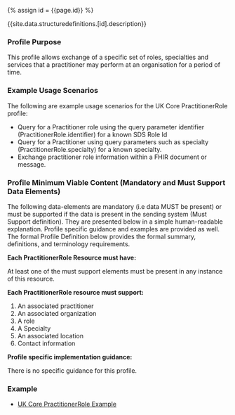 
{% assign id = {{page.id}} %}

{{site.data.structuredefinitions.[id].description}}

<!-- end TOC -->
### Profile Purpose ###

This profile allows exchange of a specific set of roles, specialties and services that a practitioner may perform at an organisation for a period of time.


### Example Usage Scenarios ###

The following are example usage scenarios for the UK Core PractitionerRole profile:

- Query for a Practitioner role using the query parameter identifier (PractitionerRole.identifier) for a known SDS Role Id
- Query for a Practitioner using query parameters such as specialty (PractitionerRole.specialty) for a known specialty.
- Exchange practitioner role information within a FHIR document or message.

### Profile Minimum Viable Content (Mandatory and Must Support Data Elements) ###

The following data-elements are mandatory (i.e data MUST be present) or must be supported if the data is present in the sending system (Must Support definition). They are presented below in a simple human-readable explanation. Profile specific guidance and examples are provided as well. The formal Profile Definition below provides the formal summary, definitions, and terminology requirements.

**Each PractitionerRole Resource must have:**

At least one of the must support elements must be present in any instance of this resource.

**Each PractitionerRole resource must support:**

1. An associated practitioner
2. An associated organization
3. A role
4. A Specialty
5. An associated location
6. Contact information

**Profile specific implementation guidance:**

There is no specific guidance for this profile.

### Example ###

- [UK Core PractitionerRole Example](UKCore-PractitionerRole-Example.html)